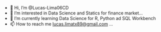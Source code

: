 - 👋 Hi, I’m @Lucas-Lima06CD
- 👀 I’m interested in Data Science and Statics for finance market...
- 🌱 I’m currently learning Data Science for R, Python ad SQL Workbench
- 📫 How to reach me lucas.limatx89@gmail.com ...

<!---
Lucas-Lima06CD/Lucas-Lima06CD is a ✨ special ✨ repository because its `README.md` (this file) appears on your GitHub profile.
You can click the Preview link to take a look at your changes.
--->
